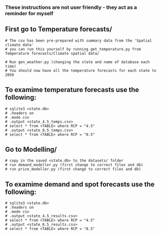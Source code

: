 ### These instructions are not user friendly - they act as a reminder for myself



## First go to Temperature forecasts/
	# The csv has been pre-prepared with summary data from the 'Spatial climate data'
	# you can run this yourself by running get_temperature.py from Temperature forecasts/Climate spatial data/
	
	# Run gen_weather.py (changing the state and name of database each time)
	# You should now have all the temperature forecasts for each state to 2050

## To examime temperature forecasts use the following:
	# sqlite3 <state.db>
	# .headers on
	# .mode csv
	# .output <state_4.5_temps.csv>
	# select * from <TABLE> where RCP = "4.5"
	# .output <state_8.5_temps.csv>
	# select * from <TABLE> where RCP = "8.5"

## Go to Modelling/
	# copy in the saved <state.db> to the datasets/ folder
	# run demand_modeller.py (first change to correct files and db)
	# run price_modeller.py (first change to correct files and db)

## To examime demand and spot forecasts use the following:
	# sqlite3 <state.db>
	# .headers on
	# .mode csv
	# .output <state_4.5_results.csv>
	# select * from <TABLE> where RCP = "4.5"
	# .output <state_8.5_results.csv>
	# select * from <TABLE> where RCP = "8.5"